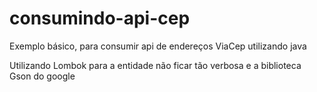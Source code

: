 # consumindo-api-cep
<p>Exemplo básico, para consumir api de endereços ViaCep utilizando java </p>
<p>Utilizando Lombok para a entidade não ficar tão verbosa e a biblioteca Gson do google</p>

